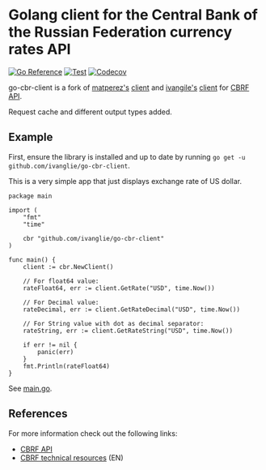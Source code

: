 # Golang client for the Central Bank of the Russian Federation currency rates API

[![Go Reference](https://pkg.go.dev/badge/github.com/ivanglie/go-cbr-client.svg)](https://pkg.go.dev/github.com/ivanglie/go-cbr-client)
[![Test](https://github.com/ivanglie/go-cbr-client/actions/workflows/test.yml/badge.svg)](https://github.com/ivanglie/go-cbr-client/actions/workflows/test.yml)
[![Codecov](https://codecov.io/gh/ivanglie/go-cbr-client/branch/master/graph/badge.svg?token=46HUJQAM56)](https://codecov.io/gh/ivanglie/go-cbr-client)

go-cbr-client is a fork of [matperez's](https://github.com/matperez) [client](https://github.com/matperez/go-cbr-client) and  [ivangile's](https://github.com/ivanglie) [client](https://github.com/ivanglie/go-cbr-client) for [CBRF API](http://www.cbr.ru/development/).

Request cache and different output types added.

## Example

First, ensure the library is installed and up to date by running ```go get -u github.com/ivanglie/go-cbr-client```.

This is a very simple app that just displays exchange rate of US dollar.

```golang
package main

import (
	"fmt"
	"time"

	cbr "github.com/ivanglie/go-cbr-client"
)

func main() {
	client := cbr.NewClient()
	
	// For float64 value:
	rateFloat64, err := client.GetRate("USD", time.Now())

	// For Decimal value:
	rateDecimal, err := client.GetRateDecimal("USD", time.Now())

	// For String value with dot as decimal separator:
	rateString, err := client.GetRateString("USD", time.Now())

	if err != nil {
		panic(err)
	}
	fmt.Println(rateFloat64)
}
```
See [main.go](./_example/main.go).

## References

For more information check out the following links:

* [CBRF API](http://www.cbr.ru/development/SXML/)
* [CBRF technical resources](http://www.cbr.ru/eng/development/) (EN)
